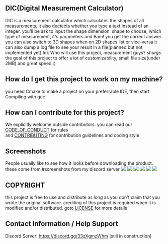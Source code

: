 ## DIC(Digital Measurement Calculator)

DIC is a measurement calculator which calculates the shapes of all measurements, 
it also dectects whether you type a text instead of an integer.
you'll be ask to input the shape dimension, shape to choose,
which type of measurement, it's parameters and Bam! you get the correct answer.
you can also switch to 3D shapes when on 2D shapes list or vice-versa
it can also dump a log file to see your result in a file(planned but not implemented yet)
Idk Who will use this project, measurement guys? *shurgs*
the goal of this project to offer a lot of customizability, small file size(under 2MB) and great speed :)

## How do I get this project to work on my machine?

you need Cmake to make a project on your preferrable IDE, then start Compiling with gcc

##  How can I contribute for this project?

We explicitly welcome outside contributors.
you can read our <a href="https://github.com/Rellotscrewdriver/Digital-Measurement-Calculator/blob/Remake_Project/CODE_OF_CONDUCT.md">CODE_OF_CONDUCT</a> for rules</br>
and <a href="https://github.com/Rellotscrewdriver/Digital-Measurement-Calculator/blob/Remake_Project/CONTRIBUTING.md">CONTRIBUTING</a> for contribution guidelines and coding style

## Screenshots
People usually like to see how it looks before downloading the product. <br />these come from #screenshots from my discord server
<img src="https://cdn.discordapp.com/attachments/968435294460346408/969518910858735646/screenshot2.JPG">
<img src="https://cdn.discordapp.com/attachments/968435294460346408/969518911093637160/screenshot3.JPG">
<img src="https://cdn.discordapp.com/attachments/968435294460346408/969518911320100914/screenshot4.JPG">
<img src="https://cdn.discordapp.com/attachments/968435294460346408/969518911961837629/screenshot6.JPG">
<img src="https://cdn.discordapp.com/attachments/968435294460346408/969518911630483507/screenshot5.JPG">
<img src="https://cdn.discordapp.com/attachments/968435294460346408/969518912200933406/screenshot1.JPG">

## COPYRIGHT

this project is free to use and distribute as long as you don't claim that you wrote the original software.
crediting of this project is required when it is modified and/or distributed. goto <a href="https://github.com/Rellotscrewdriver/Digital-Measurement-Calculator/blob/Remake_Project/LICENSE">LICENSE</a> for more details 

## Contact Information / Help Support

Discord Server: https://discord.gg/33zXgmzWhm (still in construction)